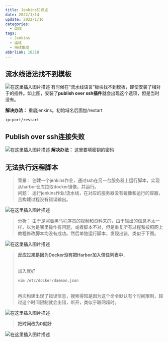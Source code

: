 ```yaml
---
title: Jenkins知识点
date: 2022/1/14
update: 2022/1/16
categories:
  - 运维
tags:
  - Jenkins
  - 运维
  - 持续集成
abbrlink: 10218
---
```






##  流水线语法找不到模板
![在这里插入图片描述](https://img-blog.csdnimg.cn/e93ad73b8c094398bdfc1b49f5388317.png?x-oss-process=image/watermark,type_d3F5LXplbmhlaQ,shadow_50,text_Q1NETiBA6IiU54uXMeWPtw==,size_20,color_FFFFFF,t_70,g_se,x_16)
有时候在“流水线语言”板块找不到模板，即使安装了相对于的插件。如上图，安装了**publish over ssh插件**就会出现这个选项，但是当时没有。

**解决办法：**
重启jenkins。初始域名后面加/restart

```
ip:port/restart
```
##  Publish over ssh连接失败
![在这里插入图片描述](https://img-blog.csdnimg.cn/72c9e5709ded45fcadfc75afc94e0baf.png?x-oss-process=image/watermark,type_d3F5LXplbmhlaQ,shadow_50,text_Q1NETiBA6IiU54uXMeWPtw==,size_20,color_FFFFFF,t_70,g_se,x_16)
**解决办法：**
这里要填密钥的密码

##  无法执行远程脚本

> 背景： 
> 创建一个jenkins作业，通过ssh在另一台服务器上运行脚本，实现从harbor仓库拉取docker镜像，并运行。
> <br>
> 问题： 运行jenkins作业/流水线，在对应的服务器没有镜像和运行的容器，且构建过程没有错误输出。

![在这里插入图片描述](https://img-blog.csdnimg.cn/833850a8163b42f79d14e14b9551c356.png?x-oss-process=image/watermark,type_d3F5LXplbmhlaQ,shadow_50,text_Q1NETiBA6IiU54uXMeWPtw==,size_20,color_FFFFFF,t_70,g_se,x_16)

> 分析：
> 由于是照着黑马程序员的视频和资料来的，由于输出的信息不太一样，以为是哪里操作有问题，或者脚本不对，但是重复所有过程和按照网上教程修改脚本均没有成功。然后单独运行脚本，发现出错，类似于下图。

![在这里插入图片描述](https://img-blog.csdnimg.cn/635aed74d26a41bc84833f34bef37f50.png)

> **反应过来是因为Docker没有把Harbor加入信任列表中**，
> 
><br> 加入就好
> 
> ```vim /etc/docker/daemon.json ```
> 
>
><br> 再次构建出现了错误信息，搜索得知是因为这个命令默认有个时间限制，超过这个时间限制就会出错，断开，类似于联网超时。

![在这里插入图片描述](https://img-blog.csdnimg.cn/cf2801f8c63a42bb8e91adf61a3f8590.png?x-oss-process=image/watermark,type_d3F5LXplbmhlaQ,shadow_50,text_Q1NETiBA6IiU54uXMeWPtw==,size_20,color_FFFFFF,t_70,g_se,x_16)

> **把时间改为0就好**

![在这里插入图片描述](https://img-blog.csdnimg.cn/30e99ed138474b01800e583e61389dfd.png)


